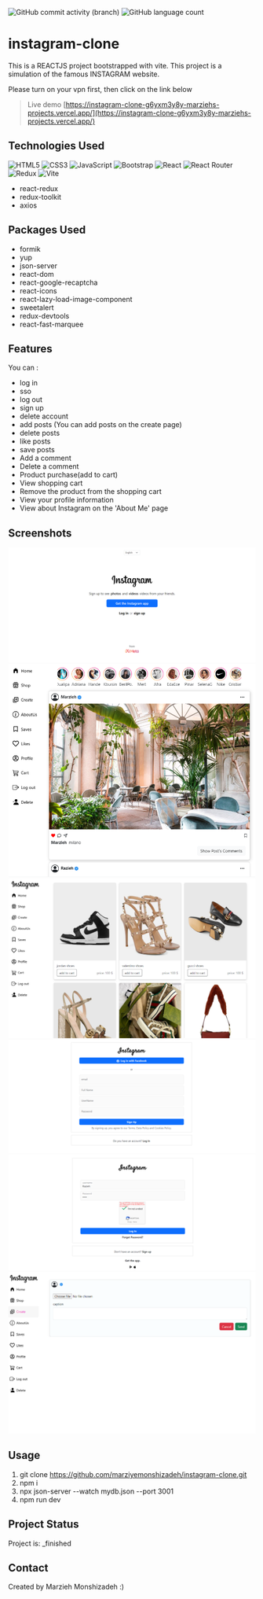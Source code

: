 ![GitHub commit activity (branch)](https://img.shields.io/github/commit-activity/y/marziyemonshizadeh/instagram-clone)
![GitHub language count](https://img.shields.io/github/languages/count/marziyemonshizadeh/instagram-clone)

# instagram-clone

This is a REACTJS project bootstrapped with vite.
This project is a simulation of the famous INSTAGRAM website.

<!-- > Live demo [https://jsonserver-instagram-clone.iran.liara.run](https://instagram-clone.iran.liara.run)  -->
Please turn on your vpn first, then click on the link below
> Live demo [https://instagram-clone-g6yxm3y8y-marziehs-projects.vercel.app/](https://instagram-clone-g6yxm3y8y-marziehs-projects.vercel.app/)

<!-- Live demo [Instagram-clone](https://instagram-clone-laydgm5gs-marziehs-projects.vercel.app) -->
## Technologies Used


 ![HTML5](https://img.shields.io/badge/html5-%23E34F26.svg?style=for-the-badge&logo=html5&logoColor=white)
 ![CSS3](https://img.shields.io/badge/css3-%231572B6.svg?style=for-the-badge&logo=css3&logoColor=white)
 ![JavaScript](https://img.shields.io/badge/javascript-%23323330.svg?style=for-the-badge&logo=javascript&logoColor=%23F7DF1E)
 ![Bootstrap](https://img.shields.io/badge/bootstrap-%238511FA.svg?style=for-the-badge&logo=bootstrap&logoColor=white)
 ![React](https://img.shields.io/badge/react-%2320232a.svg?style=for-the-badge&logo=react&logoColor=%2361DAFB)
 ![React Router](https://img.shields.io/badge/React_Router-CA4245?style=for-the-badge&logo=react-router&logoColor=white)
 ![Redux](https://img.shields.io/badge/redux-%23593d88.svg?style=for-the-badge&logo=redux&logoColor=white)
 ![Vite](https://img.shields.io/badge/vite-%23646CFF.svg?style=for-the-badge&logo=vite&logoColor=white)
  
- react-redux
- redux-toolkit
- axios

## Packages Used

- formik
- yup
- json-server
- react-dom
- react-google-recaptcha
- react-icons
- react-lazy-load-image-component
- sweetalert
- redux-devtools
- react-fast-marquee

## Features

You can :

- log in
- sso
- log out
- sign up
- delete account
- add posts (You can add posts on the create page)
- delete posts
- like posts
- save posts
- Add a comment
- Delete a comment
- Product purchase(add to cart)
- View shopping cart
- Remove the product from the shopping cart
- View your profile information
- View about Instagram on the 'About Me' page

## Screenshots
![Example screenshot](./src/assets/screenshots/welcomePg.png)
![Example screenshot](./src/assets/screenshots/mainPg.png)
![Example screenshot](./src/assets/screenshots/shopPg.png)
![Example screenshot](./src/assets/screenshots/signupPg.png)
![Example screenshot](./src/assets/screenshots/loginPg.png)
![Example screenshot](./src/assets/screenshots/createPostPg.png)

<!-- If you have screenshots you'd like to share, include them here. -->

## Usage

1. git clone https://github.com/marziyemonshizadeh/instagram-clone.git
2. npm i
3. npx json-server --watch mydb.json --port 3001
4. npm run dev

## Project Status

Project is: \_finished

## Contact

Created by Marzieh Monshizadeh :)
